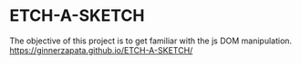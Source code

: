 # ETCH-A-SKETCH
The  objective of this project is to get familiar with the js DOM manipulation.
https://ginnerzapata.github.io/ETCH-A-SKETCH/
